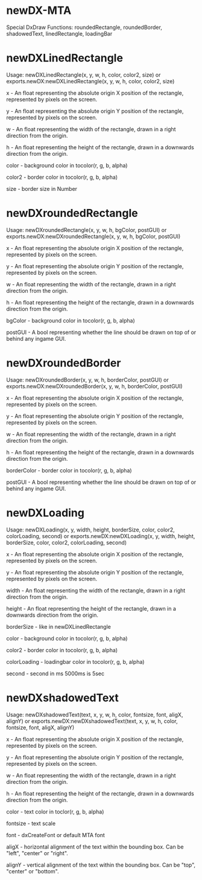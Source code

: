 # newDX-MTA

Special DxDraw Functions: roundedRectangle, roundedBorder, shadowedText, linedRectangle, loadingBar

# newDXLinedRectangle

Usage: newDXLinedRectangle(x, y, w, h, color, color2, size) or exports.newDX:newDXLinedRectangle(x, y, w, h, color, color2, size)

x - An float representing the absolute origin X position of the rectangle, represented by pixels on the screen.

y - An float representing the absolute origin Y position of the rectangle, represented by pixels on the screen.

w - An float representing the width of the rectangle, drawn in a right direction from the origin.

h - An float representing the height of the rectangle, drawn in a downwards direction from the origin.

color - background color in tocolor(r, g, b, alpha)

color2 - border color in tocolor(r, g, b, alpha)

size - border size in Number

# newDXroundedRectangle

Usage: newDXroundedRectangle(x, y, w, h, bgColor, postGUI) or exports.newDX:newDXroundedRectangle(x, y, w, h, bgColor, postGUI)

x - An float representing the absolute origin X position of the rectangle, represented by pixels on the screen.

y - An float representing the absolute origin Y position of the rectangle, represented by pixels on the screen.

w - An float representing the width of the rectangle, drawn in a right direction from the origin.

h - An float representing the height of the rectangle, drawn in a downwards direction from the origin.

bgColor - background color in tocolor(r, g, b, alpha)

postGUI - A bool representing whether the line should be drawn on top of or behind any ingame GUI.

# newDXroundedBorder

Usage: newDXroundedBorder(x, y, w, h, borderColor, postGUI) or exports.newDX:newDXroundedBorder(x, y, w, h, borderColor, postGUI)

x - An float representing the absolute origin X position of the rectangle, represented by pixels on the screen.

y - An float representing the absolute origin Y position of the rectangle, represented by pixels on the screen.

w - An float representing the width of the rectangle, drawn in a right direction from the origin.

h - An float representing the height of the rectangle, drawn in a downwards direction from the origin.

borderColor - border color in tocolor(r, g, b, alpha)

postGUI - A bool representing whether the line should be drawn on top of or behind any ingame GUI.

# newDXLoading

Usage: newDXLoading(x, y, width, height, borderSize, color, color2, colorLoading, second) or exports.newDX:newDXLoading(x, y, width, height, borderSize, color, color2, colorLoading, second)

x - An float representing the absolute origin X position of the rectangle, represented by pixels on the screen.

y - An float representing the absolute origin Y position of the rectangle, represented by pixels on the screen.

width - An float representing the width of the rectangle, drawn in a right direction from the origin.

height - An float representing the height of the rectangle, drawn in a downwards direction from the origin.

borderSize - like in newDXLinedRectangle

color - background color in tocolor(r, g, b, alpha)

color2 - border color in tocolor(r, g, b, alpha)

colorLoading - loadingbar color in tocolor(r, g, b, alpha)

second - second in ms 5000ms is 5sec

# newDXshadowedText

Usage: newDXshadowedText(text, x, y, w, h, color, fontsize, font, aligX, alignY) or exports.newDX:newDXshadowedText(text, x, y, w, h, color, fontsize, font, aligX, alignY)

x - An float representing the absolute origin X position of the rectangle, represented by pixels on the screen.

y - An float representing the absolute origin Y position of the rectangle, represented by pixels on the screen.

w - An float representing the width of the rectangle, drawn in a right direction from the origin.

h - An float representing the height of the rectangle, drawn in a downwards direction from the origin.

color - text color in toclor(r, g, b, alpha)

fontsize - text scale

font - dxCreateFont or default MTA font

aligX - horizontal alignment of the text within the bounding box. Can be "left", "center" or "right".

alignY - vertical alignment of the text within the bounding box. Can be "top", "center" or "bottom".
